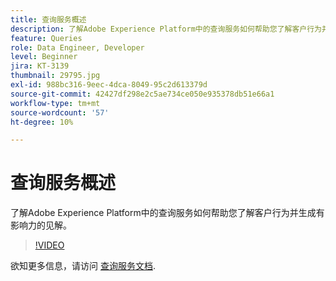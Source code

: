 ```yaml
---
title: 查询服务概述
description: 了解Adobe Experience Platform中的查询服务如何帮助您了解客户行为并生成有影响力的见解。
feature: Queries
role: Data Engineer, Developer
level: Beginner
jira: KT-3139
thumbnail: 29795.jpg
exl-id: 988bc316-9eec-4dca-8049-95c2d613379d
source-git-commit: 42427df298e2c5ae734ce050e935378db51e66a1
workflow-type: tm+mt
source-wordcount: '57'
ht-degree: 10%

---
```


# 查询服务概述

了解Adobe Experience Platform中的查询服务如何帮助您了解客户行为并生成有影响力的见解。

>[!VIDEO](https://video.tv.adobe.com/v/29795?quality=12&learn=on)

欲知更多信息，请访问 [查询服务文档](https://experienceleague.adobe.com/docs/experience-platform/query/home.html?lang=zh-Hans).
